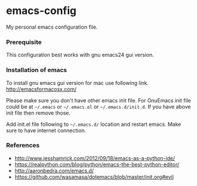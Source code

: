 # emacs-config
My personal emacs configuration file.

### Prerequisite
This configuration best works with gnu emacs24 gui version. 

### Installation of emacs
To install gnu emacs gui version for mac use following link.
http://emacsformacosx.com/

Please make sure you don't have other emacs init file. For GnuEmacs init file could be at `~/.emacs` or `~/.emacs.el` or `~/.emacs.d/init.d`. If you have above init file then remove those. 

Add init.el file following to `~/.emacs.d/` location and restart emacs. Make sure to have internet connection.

### References
* http://www.jesshamrick.com/2012/09/18/emacs-as-a-python-ide/
* https://realpython.com/blog/python/emacs-the-best-python-editor/
* http://aaronbedra.com/emacs.d/
* https://github.com/wasamasa/dotemacs/blob/master/init.org#evil
